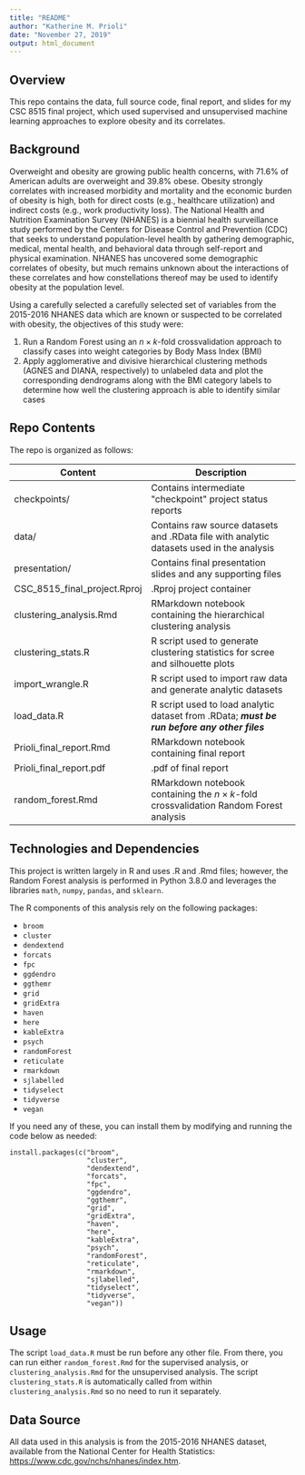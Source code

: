 ```yaml
---
title: "README"
author: "Katherine M. Prioli"
date: "November 27, 2019"
output: html_document
---
```


  
## **Overview**
  
This repo contains the data, full source code, final report, and slides for my CSC 8515 final project, which used supervised and unsupervised machine learning approaches to explore obesity and its correlates.

## **Background**

Overweight and obesity are growing public health concerns, with 71.6% of American adults are overweight and 39.8% obese.  Obesity strongly correlates with increased morbidity and mortality and the economic burden of obesity is high, both for direct costs (e.g., healthcare utilization) and indirect costs (e.g., work productivity loss).  The National Health and Nutrition Examination Survey (NHANES) is a biennial health surveillance study performed by the Centers for Disease Control and Prevention (CDC) that seeks to understand population-level health by gathering demographic, medical, mental health, and behavioral data through self-report and physical examination.  NHANES has uncovered some demographic correlates of obesity, but much remains unknown about the interactions of these correlates and how constellations thereof may be used to identify obesity at the population level.

Using a carefully selected a carefully selected set of variables from the 2015-2016 NHANES data which are known or suspected to be correlated with obesity, the objectives of this study were:

1.  Run a Random Forest using an $n \times k$-fold crossvalidation approach to classify cases into weight categories by Body Mass Index (BMI)
2.  Apply agglomerative and divisive hierarchical clustering methods (AGNES and DIANA, respectively) to unlabeled data and plot the corresponding dendrograms along with the BMI category labels to determine how well the clustering approach is able to identify similar cases


## **Repo Contents**

The repo is organized as follows:
  
  | **Content**                  | **Description**                                                    	                         |
  |------------------------------|---------------------------------------------------------------------------------------------- |
  | checkpoints/                 | Contains intermediate "checkpoint" project status reports                                     |
  | data/                        | Contains raw source datasets and .RData file with analytic datasets used in the analysis      |
  | presentation/                | Contains final presentation slides and any supporting files                                   |
  | CSC_8515_final_project.Rproj | .Rproj project container                                                                      |
  | clustering_analysis.Rmd      | RMarkdown notebook containing the hierarchical clustering analysis                            |
  | clustering_stats.R           | R script used to generate clustering statistics for scree and silhouette plots                |
  | import_wrangle.R             | R script used to import raw data and generate analytic datasets                               |
  | load_data.R                  | R script used to load analytic dataset from .RData; **_must be run before any other files_**  |
  | Prioli_final_report.Rmd      | RMarkdown notebook containing final report                                                    |
  | Prioli_final_report.pdf      | .pdf of final report                                                                          |
  | random_forest.Rmd            | RMarkdown notebook containing the $n \times k$-fold crossvalidation Random Forest analysis    |


## **Technologies and Dependencies**

This project is written largely in R and uses .R and .Rmd files; however, the Random Forest analysis is performed in Python 3.8.0 and leverages the libraries `math`, `numpy`, `pandas`, and `sklearn`.

The R components of this analysis rely on the following packages:

* `broom`
* `cluster`
* `dendextend`
* `forcats`
* `fpc`
* `ggdendro`
* `ggthemr`
* `grid`
* `gridExtra`
* `haven`
* `here`
* `kableExtra`
* `psych`
* `randomForest`
* `reticulate`
* `rmarkdown`
* `sjlabelled`
* `tidyselect`
* `tidyverse`
* `vegan`

If you need any of these, you can install them by modifying and running the code below as needed:

```
install.packages(c("broom",
                   "cluster",
                   "dendextend",
                   "forcats",
                   "fpc",
                   "ggdendro",
                   "ggthemr",
                   "grid",
                   "gridExtra",
                   "haven",
                   "here",
                   "kableExtra",
                   "psych",
                   "randomForest",
                   "reticulate",
                   "rmarkdown",
                   "sjlabelled",
                   "tidyselect",
                   "tidyverse",
                   "vegan"))
```


## **Usage**

The script `load_data.R` must be run before any other file.  From there, you can run either `random_forest.Rmd` for the supervised analysis, or `clustering_analysis.Rmd` for the unsupervised analysis.  The script `clustering_stats.R` is automatically called from within `clustering_analysis.Rmd` so no need to run it separately.


## **Data Source**

All data used in this analysis is from the 2015-2016 NHANES dataset, available from the National Center for Health Statistics:  https://www.cdc.gov/nchs/nhanes/index.htm.